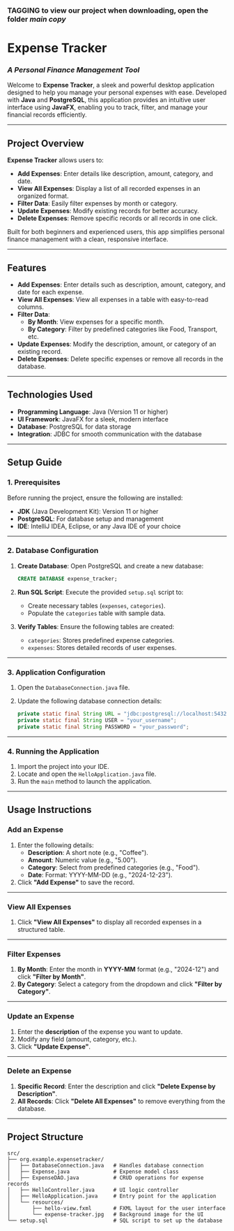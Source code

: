 ### TAGGING to view our project when downloading, open the folder *main copy*
# **Expense Tracker**  
### _A Personal Finance Management Tool_

Welcome to **Expense Tracker**, a sleek and powerful desktop application designed to help you manage your personal expenses with ease. Developed with **Java** and **PostgreSQL**, this application provides an intuitive user interface using **JavaFX**, enabling you to track, filter, and manage your financial records efficiently.

---

## **Project Overview**

**Expense Tracker** allows users to:

- **Add Expenses**: Enter details like description, amount, category, and date.
- **View All Expenses**: Display a list of all recorded expenses in an organized format.
- **Filter Data**: Easily filter expenses by month or category.
- **Update Expenses**: Modify existing records for better accuracy.
- **Delete Expenses**: Remove specific records or all records in one click.

Built for both beginners and experienced users, this app simplifies personal finance management with a clean, responsive interface.

---

## **Features**

- **Add Expenses**: Enter details such as description, amount, category, and date for each expense.
- **View All Expenses**: View all expenses in a table with easy-to-read columns.
- **Filter Data**:  
  - **By Month**: View expenses for a specific month.  
  - **By Category**: Filter by predefined categories like Food, Transport, etc.
- **Update Expenses**: Modify the description, amount, or category of an existing record.
- **Delete Expenses**: Delete specific expenses or remove all records in the database.

---

## **Technologies Used**

- **Programming Language**: Java (Version 11 or higher)
- **UI Framework**: JavaFX for a sleek, modern interface
- **Database**: PostgreSQL for data storage
- **Integration**: JDBC for smooth communication with the database

---

## **Setup Guide**

### **1. Prerequisites**

Before running the project, ensure the following are installed:

- **JDK** (Java Development Kit): Version 11 or higher
- **PostgreSQL**: For database setup and management
- **IDE**: IntelliJ IDEA, Eclipse, or any Java IDE of your choice

---

### **2. Database Configuration**

1. **Create Database**: Open PostgreSQL and create a new database:

    ```sql
    CREATE DATABASE expense_tracker;
    ```

2. **Run SQL Script**: Execute the provided `setup.sql` script to:
    - Create necessary tables (`expenses`, `categories`).
    - Populate the `categories` table with sample data.

3. **Verify Tables**: Ensure the following tables are created:
    - `categories`: Stores predefined expense categories.
    - `expenses`: Stores detailed records of user expenses.

---

### **3. Application Configuration**

1. Open the `DatabaseConnection.java` file.
2. Update the following database connection details:

    ```java
    private static final String URL = "jdbc:postgresql://localhost:5432/expense_tracker";
    private static final String USER = "your_username";
    private static final String PASSWORD = "your_password";
    ```

---

### **4. Running the Application**

1. Import the project into your IDE.
2. Locate and open the `HelloApplication.java` file.
3. Run the `main` method to launch the application.

---

## **Usage Instructions**

### **Add an Expense**
1. Enter the following details:
   - **Description**: A short note (e.g., "Coffee").
   - **Amount**: Numeric value (e.g., "5.00").
   - **Category**: Select from predefined categories (e.g., "Food").
   - **Date**: Format: YYYY-MM-DD (e.g., "2024-12-23").
2. Click **"Add Expense"** to save the record.

---

### **View All Expenses**
1. Click **"View All Expenses"** to display all recorded expenses in a structured table.

---

### **Filter Expenses**
1. **By Month**: Enter the month in **YYYY-MM** format (e.g., "2024-12") and click **"Filter by Month"**.
2. **By Category**: Select a category from the dropdown and click **"Filter by Category"**.

---

### **Update an Expense**
1. Enter the **description** of the expense you want to update.
2. Modify any field (amount, category, etc.).
3. Click **"Update Expense"**.

---

### **Delete an Expense**
1. **Specific Record**: Enter the description and click **"Delete Expense by Description"**.
2. **All Records**: Click **"Delete All Expenses"** to remove everything from the database.

---

## **Project Structure**

```plaintext
src/
├── org.example.expensetracker/
│   ├── DatabaseConnection.java   # Handles database connection
│   ├── Expense.java              # Expense model class
│   ├── ExpenseDAO.java           # CRUD operations for expense records
│   ├── HelloController.java      # UI logic controller
│   ├── HelloApplication.java     # Entry point for the application
│   └── resources/
│       ├── hello-view.fxml       # FXML layout for the user interface
│       └── expense-tracker.jpg   # Background image for the UI
└── setup.sql                     # SQL script to set up the database
